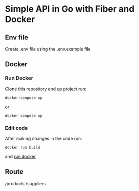 # Simple API in Go with Fiber and Docker


## Env file
Create .env file using the .env.example file
 
## Docker
### Run Docker
Clone this repository and up project run:
```
docker-compose up
```
or
```
docker compose up
```
### Edit code
After making changes in the code run:
```
docker run build
```
and [run docker](#run-docker)

## Route
/products
/suppliers

